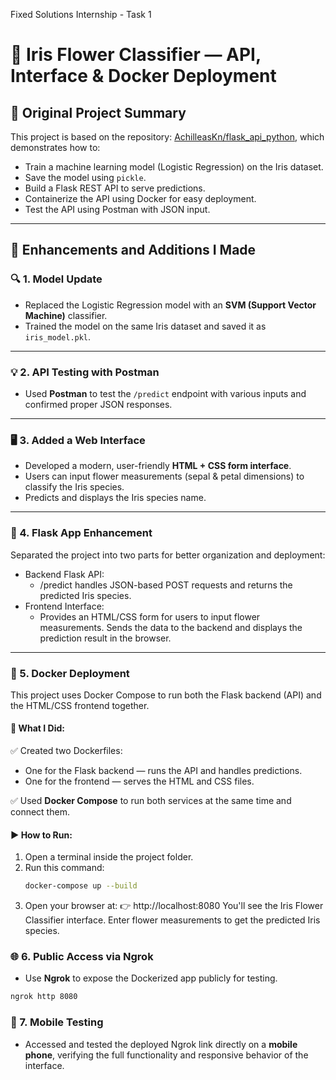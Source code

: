 Fixed Solutions Internship - Task 1

# 🌸 Iris Flower Classifier — API, Interface & Docker Deployment

## 📘 Original Project Summary

This project is based on the repository: [AchilleasKn/flask_api_python](https://github.com/AchilleasKn/flask_api_python), which demonstrates how to:

- Train a machine learning model (Logistic Regression) on the Iris dataset.  
- Save the model using `pickle`.  
- Build a Flask REST API to serve predictions.  
- Containerize the API using Docker for easy deployment.  
- Test the API using Postman with JSON input.  

---

## 💠 Enhancements and Additions I Made

### 🔍 1. Model Update

- Replaced the Logistic Regression model with an **SVM (Support Vector Machine)** classifier.  
- Trained the model on the same Iris dataset and saved it as `iris_model.pkl`.  

---

### 💡 2. API Testing with Postman

- Used **Postman** to test the `/predict` endpoint with various inputs and confirmed proper JSON responses.  

---

### 🖥️ 3. Added a Web Interface

- Developed a modern, user-friendly **HTML + CSS form interface**.  
- Users can input flower measurements (sepal & petal dimensions) to classify the Iris species.  
- Predicts and displays the Iris species name.  

---

### 🔀 4. Flask App Enhancement

Separated the project into two parts for better organization and deployment:
- Backend Flask API:
    - /predict handles JSON-based POST requests and returns the predicted Iris species.
- Frontend Interface:
    - Provides an HTML/CSS form for users to input flower measurements.
Sends the data to the backend and displays the prediction result in the browser. 

---

### 🐳 5. Docker Deployment

This project uses Docker Compose to run both the Flask backend (API) and the HTML/CSS frontend together.

#### 🧱 What I Did:

✅ Created two Dockerfiles:  
- One for the Flask backend  — runs the API and handles predictions.  
- One for the frontend  — serves the HTML and CSS files.  

✅ Used **Docker Compose** to run both services at the same time and connect them.

#### ▶️ How to Run:

1. Open a terminal inside the project folder.  
2. Run this command:  
   ```bash
   docker-compose up --build
3. Open your browser at:
   👉 http://localhost:8080
  You'll see the Iris Flower Classifier interface. Enter flower measurements to get the predicted Iris species.

### 🌐 6. Public Access via Ngrok

* Use **Ngrok** to expose the Dockerized app publicly for testing.
```bash
ngrok http 8080
```

### 📱 7. Mobile Testing

* Accessed and tested the deployed Ngrok link directly on a **mobile phone**, verifying the full functionality and responsive behavior of the interface.
